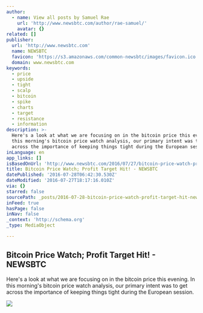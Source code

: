 ```yaml
---
author:
  - name: View all posts by Samuel Rae
    url: 'http://www.newsbtc.com/author/rae-samuel/'
    avatar: {}
related: []
publisher:
  url: 'http://www.newsbtc.com'
  name: NEWSBTC
  favicon: 'https://s3.amazonaws.com/common-newsbtc/images/favicon.ico'
  domain: www.newsbtc.com
keywords:
  - price
  - upside
  - tight
  - scalp
  - bitcoin
  - spike
  - charts
  - target
  - resistance
  - information
description: >-
  Here's a look at what we are focusing on in the bitcoin price this evening. In
  this morning's bitcoin price watch analysis, our primary intent was to get
  across the importance of keeping things tight during the European session.
inLanguage: en
app_links: []
isBasedOnUrl: 'http://www.newsbtc.com/2016/07/27/bitcoin-price-watch-profit-target-hit-2/'
title: Bitcoin Price Watch; Profit Target Hit! - NEWSBTC
datePublished: '2016-07-28T06:42:30.530Z'
dateModified: '2016-07-27T18:17:16.010Z'
via: {}
starred: false
sourcePath: _posts/2016-07-28-bitcoin-price-watch-profit-target-hit-newsbtc.md
inFeed: true
hasPage: false
inNav: false
_context: 'http://schema.org'
_type: MediaObject

---
```

<article style=""><h1>Bitcoin Price Watch; Profit Target Hit! - NEWSBTC</h1><p>Here's a look at what we are focusing on in the bitcoin price this evening. In this morning's bitcoin price watch analysis, our primary intent was to get across the importance of keeping things tight during the European session.</p><img src="http://s3.amazonaws.com/main-newsbtc-images/2016/07/27190632/Screen-Shot-2016-07-27-at-19.59.32.png" /></article>